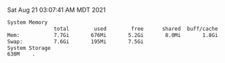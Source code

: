 Sat Aug 21 03:07:41 AM MDT 2021
```bash
System Memory
               total        used        free      shared  buff/cache   available
Mem:           7.7Gi       676Mi       5.2Gi       8.0Mi       1.8Gi       6.7Gi
Swap:          7.6Gi       195Mi       7.5Gi
System Storage
630M	.
```
```bash
